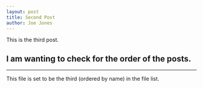 ```yaml
---
layout: post
title: Second Post
author: Joe Jones
---
```


This is the third post.  

## I am wanting to check for the order of the posts.  
-----

This file is set to be the third (ordered by name) in the file list.

